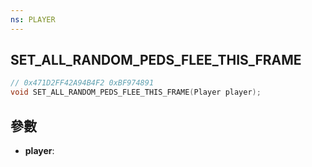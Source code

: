 ```yaml
---
ns: PLAYER
---
```

## SET_ALL_RANDOM_PEDS_FLEE_THIS_FRAME

```c
// 0x471D2FF42A94B4F2 0xBF974891
void SET_ALL_RANDOM_PEDS_FLEE_THIS_FRAME(Player player);
```


## 參數
* **player**: 

